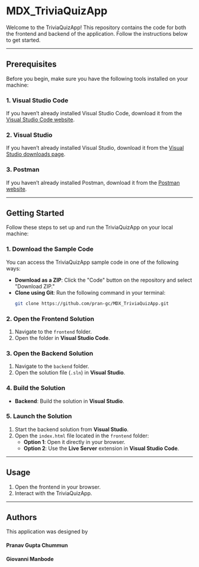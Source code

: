 # MDX_TriviaQuizApp

Welcome to the TriviaQuizApp! This repository contains the code for both the frontend and backend of the application. Follow the instructions below to get started.

---

## Prerequisites

Before you begin, make sure you have the following tools installed on your machine:

### 1. Visual Studio Code
If you haven’t already installed Visual Studio Code, download it from the [Visual Studio Code website](https://code.visualstudio.com/).  

### 2. Visual Studio
If you haven’t already installed Visual Studio, download it from the [Visual Studio downloads page](https://visualstudio.microsoft.com/downloads/).  

### 3. Postman
If you haven’t already installed Postman, download it from the [Postman website](https://www.postman.com/downloads/).  

---

## Getting Started

Follow these steps to set up and run the TriviaQuizApp on your local machine:

### 1. Download the Sample Code
You can access the TriviaQuizApp sample code in one of the following ways:
- **Download as a ZIP**: Click the "Code" button on the repository and select "Download ZIP."
- **Clone using Git**: Run the following command in your terminal:
  ```bash
  git clone https://github.com/pran-gc/MDX_TriviaQuizApp.git

### 2. Open the Frontend Solution
1. Navigate to the `frontend` folder.  
2. Open the folder in **Visual Studio Code**.

### 3. Open the Backend Solution
1. Navigate to the `backend` folder.  
2. Open the solution file (`.sln`) in **Visual Studio**.

### 4. Build the Solution
- **Backend**: Build the solution in **Visual Studio**.

### 5. Launch the Solution
1. Start the backend solution from **Visual Studio**.  
2. Open the `index.html` file located in the `frontend` folder:  
   - **Option 1**: Open it directly in your browser.  
   - **Option 2**: Use the **Live Server** extension in **Visual Studio Code**.

---

## Usage
1. Open the frontend in your browser.  
2. Interact with the TriviaQuizApp.

---

## Authors
This application was designed by
#### Pranav Gupta Chummun
#### Giovanni Manbode
